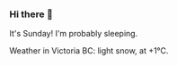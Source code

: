 ### Hi there :wave:

It's Sunday! I'm probably sleeping.

Weather in Victoria BC: light snow, at +1°C.
